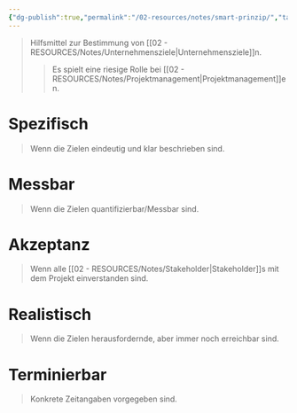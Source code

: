 ```yaml
---
{"dg-publish":true,"permalink":"/02-resources/notes/smart-prinzip/","tags":["projektmanagement","BWL"]}
---
```


>Hilfsmittel zur Bestimmung von [[02 - RESOURCES/Notes/Unternehmensziele\|Unternehmensziele]]n.
>>Es spielt eine riesige Rolle bei [[02 - RESOURCES/Notes/Projektmanagement\|Projektmanagement]]en.

# Spezifisch
>Wenn die Zielen eindeutig und klar beschrieben sind.

# Messbar
>Wenn die Zielen quantifizierbar/Messbar sind.

# Akzeptanz
>Wenn alle [[02 - RESOURCES/Notes/Stakeholder\|Stakeholder]]s mit dem Projekt einverstanden sind.

# Realistisch
>Wenn die Zielen herausfordernde, aber immer noch erreichbar sind.

# Terminierbar
>Konkrete Zeitangaben vorgegeben sind.

